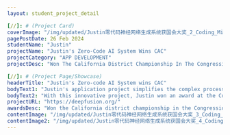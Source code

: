 ```yaml
---
layout: student_project_detail

[//]: # (Project Card)
coverImage: "/img/updated/Justin零代码神经网络生成系统获国会大奖_2_Coding_Minds_Academy_来自小红书网页版.jpg"
pagePostDate: 26 Feb 2024
studentName: "Justin"
projectName: "Justin's Zero-Code AI System Wins CAC"
projectCategory: "APP DEVELOPMENT"
projectDesc: "Won The California District Championship In The Congressional Challenge"

[//]: # (Project Page/Showcase)
headerTitle: "Justin's Zero-code AI System wins CAC"
bodyText1: "Justin's application project simplifies the complex process of building deep learning and neural networks, making it possible for users without an advanced mathematics background or programming experience to access and utilize this cutting-edge technology!"
bodyText2: "With this innovative project, Justin won an award at the Congressional App Challenge and received the honor of Best Innovation at the Conrad Innovation Challenge. His success not only showcases individual talent but also exemplifies the educational philosophy of Coding Mind, which emphasizes practical training and an innovative spirit."
projectURL: "https://deepfusion.org/"
awardsDesc: "Won the California district championship in the Congressional Challenge"
contentImage: "/img/updated/Justin零代码神经网络生成系统获国会大奖_3_Coding_Minds_Academy_来自小红书网页版.jpg"
contentImage2: "/img/updated/Justin零代码神经网络生成系统获国会大奖_4_Coding_Minds_Academy_来自小红书网页版.jpg"
---
```

